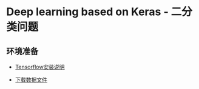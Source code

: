 # Deep learning based on Keras - 二分类问题

## 环境准备

- [Tensorflow安装说明](https://tensorflow.google.cn/install/pip)

- [下载数据文件](http://mng.bz/0tIo)